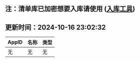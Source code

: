## 注：清单库已加密想要入库请使用 ([入库工具](https://github.com/BlankTMing/ManifestAutoUpdate/releases))

## 更新时间：2024-10-16 23:02:32
| AppID | 名称 | 类型  |
| :-------------------- | :----------------------------- | :----------- |
| 无 | 无 | 无 |
